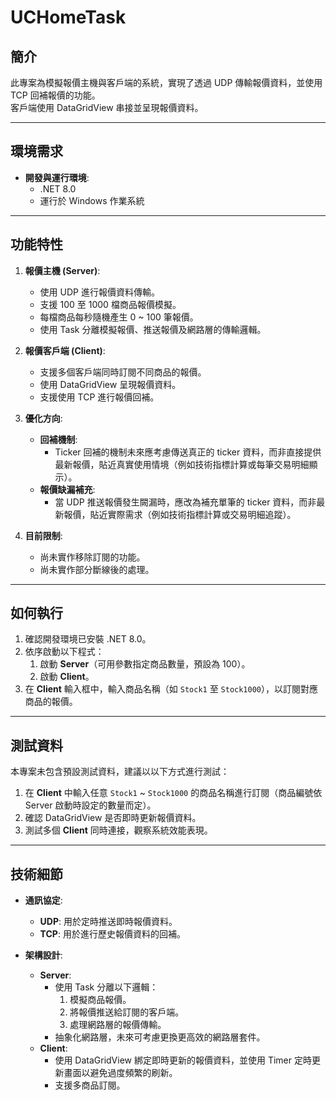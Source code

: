 # UCHomeTask

## 簡介
此專案為模擬報價主機與客戶端的系統，實現了透過 UDP 傳輸報價資料，並使用 TCP 回補報價的功能。  
客戶端使用 DataGridView 串接並呈現報價資料。  

---

## 環境需求
- **開發與運行環境**:  
  - .NET 8.0
  - 運行於 Windows 作業系統

---

## 功能特性
1. **報價主機 (Server)**:
   - 使用 UDP 進行報價資料傳輸。
   - 支援 100 至 1000 檔商品報價模擬。
   - 每檔商品每秒隨機產生 0 ~ 100 筆報價。
   - 使用 Task 分離模擬報價、推送報價及網路層的傳輸邏輯。

2. **報價客戶端 (Client)**:
   - 支援多個客戶端同時訂閱不同商品的報價。
   - 使用 DataGridView 呈現報價資料。
   - 支援使用 TCP 進行報價回補。

3. **優化方向**:
   - **回補機制**:
     - Ticker 回補的機制未來應考慮傳送真正的 ticker 資料，而非直接提供最新報價，貼近真實使用情境（例如技術指標計算或每筆交易明細顯示）。
   - **報價缺漏補充**:
     - 當 UDP 推送報價發生闕漏時，應改為補充單筆的 ticker 資料，而非最新報價，貼近實際需求（例如技術指標計算或交易明細追蹤）。

4. **目前限制**:
   - 尚未實作移除訂閱的功能。
   - 尚未實作部分斷線後的處理。

---

## 如何執行
1. 確認開發環境已安裝 .NET 8.0。
2. 依序啟動以下程式：
   1. 啟動 **Server**（可用參數指定商品數量，預設為 100）。
   2. 啟動 **Client**。
3. 在 **Client** 輸入框中，輸入商品名稱（如 `Stock1` 至 `Stock1000`），以訂閱對應商品的報價。

---

## 測試資料
本專案未包含預設測試資料，建議以以下方式進行測試：  
1. 在 **Client** 中輸入任意 `Stock1` ~ `Stock1000` 的商品名稱進行訂閱（商品編號依 Server 啟動時設定的數量而定）。  
2. 確認 DataGridView 是否即時更新報價資料。  
3. 測試多個 **Client** 同時連接，觀察系統效能表現。

---

## 技術細節
- **通訊協定**:
  - **UDP**: 用於定時推送即時報價資料。
  - **TCP**: 用於進行歷史報價資料的回補。
  
- **架構設計**:
  - **Server**:
    - 使用 Task 分離以下邏輯：
      1. 模擬商品報價。
      2. 將報價推送給訂閱的客戶端。
      3. 處理網路層的報價傳輸。
    - 抽象化網路層，未來可考慮更換更高效的網路層套件。
  - **Client**:
    - 使用 DataGridView 綁定即時更新的報價資料，並使用 Timer 定時更新畫面以避免過度頻繁的刷新。
    - 支援多商品訂閱。
